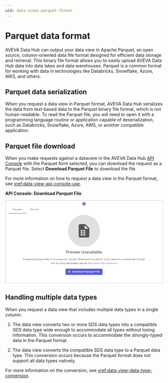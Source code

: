 ```yaml
---
uid: data-views-parquet-format
---
```


# Parquet data format

AVEVA Data Hub can output your data view in Apache Parquet, an open source, column-oriented data file format designed for efficient data storage and retrieval. This binary file format allows you to easily upload AVEVA Data Hub data into data lakes and data warehouses. Parquet is a common format for working with data in technologies like Databricks, Snowflake, Azure, AWS, and others.

## Parquet data serialization

When you request a data view in Parquet format, AVEVA Data Hub serializes the data from text-based data to the Parquet binary file format, which is not human-readable. To read the Parquet file, you will need to open it with a programming language routine or application capable of deserialization, such as Databricks, Snowflake, Azure, AWS, or another compatible application.

## Parquet file download

When you make requests against a dataview in the AVEVA Data Hub [API Console](xref:apiConsole) with the Parquet form selected, you can download the request as a Parquet file. Select **Download Parquet File** to download the file.

For more information on how to request a data view in the Parquet format, see <xref:data-view-api-console-use>.

**API Console: Download Parquet File**

![API Console: Download Parquet File](_images/download-parquet.png)

## Handling multiple data types

When you request a data view that includes multiple data types in a single column:

1. The data view converts two or more SDS data types into a compatible SDS data type wide enough to accommodate all types without losing information. This conversion occurs to accommodate the strongly-typed data in the Parquet format.

1. The data view converts the compatible SDS data type to a Parquet data type. This conversion occurs because the Parquet format does not support all data types natively.

For more information on the conversion, see <xref:data-view-data-type-conversion>.
